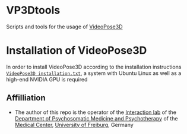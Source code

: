 # VP3Dtools
Scripts and tools for the usage of [VideoPose3D](https://github.com/facebookresearch/VideoPose3D)

# Installation of VideoPose3D
In order to install VideoPose3D according to the installation instructions [`VideoPose3D installation.txt`](https://github.com/c-hoffmann/VP3Dtools/blob/main/VideoPose3D_installation.txt), a system with Ubuntu Linux as well as a high-end NVIDIA GPU is required

## Affilliation
* The author of this repo is the operator of the [Interaction lab](https://www.uniklinik-freiburg.de/psychosomatik/sektionen/systemische-gesundheitsforschung/interaktionslabor.html) of the [Department of Psychosomatic Medicine and Psychotherapy](https://www.uniklinik-freiburg.de/psychosomatik.html) of the [Medical Center](https://www.uniklinik-freiburg.de/), [University of Freiburg](https://uni-freiburg.de/), Germany
